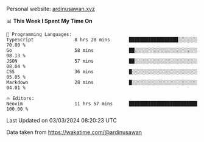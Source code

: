 Personal website: [ardinusawan.xyz](https://ardinusawan.xyz)

<!--START_SECTION:waka-->
📊 **This Week I Spent My Time On** 

```text
💬 Programming Languages: 
TypeScript               8 hrs 28 mins       ██████████████████░░░░░░░   70.80 % 
Go                       58 mins             ██░░░░░░░░░░░░░░░░░░░░░░░   08.13 % 
JSON                     57 mins             ██░░░░░░░░░░░░░░░░░░░░░░░   08.04 % 
CSS                      36 mins             █░░░░░░░░░░░░░░░░░░░░░░░░   05.05 % 
Markdown                 28 mins             █░░░░░░░░░░░░░░░░░░░░░░░░   04.01 % 

🔥 Editors: 
Neovim                   11 hrs 57 mins      █████████████████████████   100.00 % 
```


 Last Updated on 03/03/2024 08:20:23 UTC
<!--END_SECTION:waka-->
Data taken from https://wakatime.com/@ardinusawan
